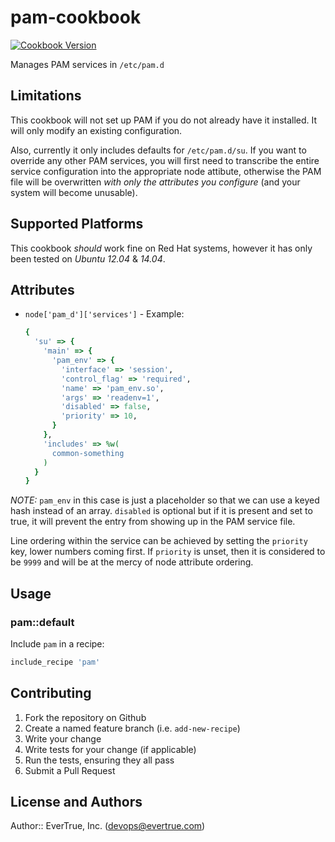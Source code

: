 # pam-cookbook

[![Cookbook Version](https://img.shields.io/cookbook/v/pam.svg)](https://supermarket.chef.io/cookbooks/pam)

Manages PAM services in `/etc/pam.d`

## Limitations

This cookbook will not set up PAM if you do not already have it installed.  It will only modify an existing configuration.

Also, currently it only includes defaults for `/etc/pam.d/su`.  If you want to override any other PAM services, you will first need to transcribe the entire service configuration into the appropriate node attibute, otherwise the PAM file will be overwritten *with only the attributes you configure* (and your system will become unusable).

## Supported Platforms

This cookbook _should_ work fine on Red Hat systems, however it has only been tested on *Ubuntu 12.04* & *14.04*.

## Attributes
- `node['pam_d']['services']` - Example:

  ```ruby
  {
    'su' => {
      'main' => {
        'pam_env' => {
          'interface' => 'session',
          'control_flag' => 'required',
          'name' => 'pam_env.so',
          'args' => 'readenv=1',
          'disabled' => false,
          'priority' => 10,
        }
      },
      'includes' => %w(
        common-something
      )
    }
  }
  ```

*NOTE:* `pam_env` in this case is just a placeholder so that we can use a keyed hash instead of an array.  `disabled` is optional but if it is present and set to true, it will prevent the entry from showing up in the PAM service file.

Line ordering within the service can be achieved by setting the `priority` key, lower numbers coming first. If `priority` is unset, then it is considered to be `9999` and will be at the mercy of node attribute ordering.

## Usage

### pam::default

Include `pam` in a recipe:

```ruby
include_recipe 'pam'
```

## Contributing

1. Fork the repository on Github
2. Create a named feature branch (i.e. `add-new-recipe`)
3. Write your change
4. Write tests for your change (if applicable)
5. Run the tests, ensuring they all pass
6. Submit a Pull Request

## License and Authors

Author:: EverTrue, Inc. (<devops@evertrue.com>)

